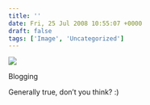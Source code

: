 ```yaml
---
title: ''
date: Fri, 25 Jul 2008 10:55:07 +0000
draft: false
tags: ['Image', 'Uncategorized']
---
```


![](https://madd0.files.wordpress.com/2008/07/rcxxgaq0nbu81pna0kjd00ug_400.jpg)

Blogging

Generally true, don’t you think? :)